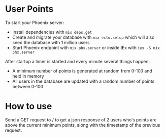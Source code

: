 # User Points

To start your Phoenix server:

  * Install dependencies with `mix deps.get`
  * Create and migrate your database with `mix ecto.setup` which will also seed the database with 1 million users
  * Start Phoenix endpoint with `mix phx.server` or inside IEx with `iex -S mix phx.server`

After startup a timer is started and every minute several things happen:

  * A minimum number of points is generated at random from 0-100 and held in memory
  * All users in the database are updated with a random number of points between 0-100

# How to use

Send a GET request to / to get a json response of 2 users who's points are above the current minimum points, along with the timestamp of the previous request.
